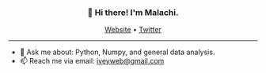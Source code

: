 <h3 align="center">👋 Hi there! I'm Malachi.</h3>
<p align="center">
  <a href="https://malachiivey.com">Website</a> •
  <a href="https://twitter.com/lauragift_">Twitter</a>
</p>

---

- 💬 Ask me about: Python, Numpy, and general data analysis.
- 📫 Reach me via email: <iveyweb@gmail.com>

<!--
**zarekivey/zarekivey** is a ✨ _special_ ✨ repository because its `README.md` (this file) appears on your GitHub profile.

Here are some ideas to get you started:

- 🔭 I’m currently working on ...
- 🌱 I’m currently learning ...
- 👯 I’m looking to collaborate on ...
- 🤔 I’m looking for help with ...
- 💬 Ask me about ...
- 📫 How to reach me: ...
- 😄 Pronouns: ...
- ⚡ Fun fact: ...
-->
